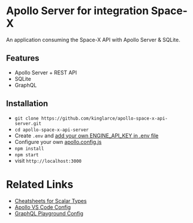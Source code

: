 # Apollo Server for integration Space-X

An application consuming the Space-X API with Apollo Server & SQLite.

## Features

* Apollo Server + REST API
* SQLite
* GraphQL

## Installation

* `git clone https://github.com/kinglarce/apollo-space-x-api-server.git`
* `cd apollo-space-x-api-server`
* Create `.env` and [add your own ENGINE_API_KEY in .env file](https://engine.apollographql.com/)
* Configure your own [apollo.config.js](https://marketplace.visualstudio.com/items?itemName=apollographql.vscode-apollo) 
* `npm install`
* `npm start`
* visit `http://localhost:3000`

# Related Links
* [Cheatsheets for Scalar Types](https://devhints.io/graphql#schema)
* [Apollo VS Code Config](https://www.apollographql.com/docs/references/apollo-config/)
* [GraphQL Playground Config](https://www.apollographql.com/docs/apollo-server/features/graphql-playground/)
